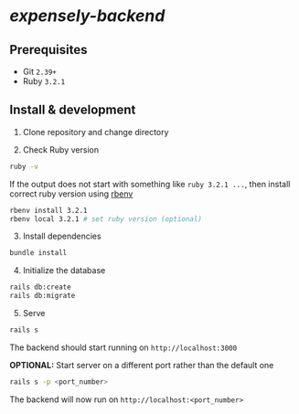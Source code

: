 # _expensely-backend_

## Prerequisites

- Git `2.39+`
- Ruby `3.2.1`

## Install & development

1. Clone repository and change directory


2. Check Ruby version

```bash
ruby -v
```

If the output does not start with something like `ruby 3.2.1 ...`, then install correct ruby version using [rbenv](https://github.com/rbenv/rbenv)

```bash
rbenv install 3.2.1
rbenv local 3.2.1 # set ruby version (optional)
```

3. Install dependencies

```bash
bundle install
```

4. Initialize the database

```bash
rails db:create
rails db:migrate
```

5. Serve

```bash
rails s
```

The backend should start running on `http://localhost:3000`

**OPTIONAL:** Start server on a different port rather than the default one

```bash
rails s -p <port_number>
```

The backend will now run on `http://localhost:<port_number>`
